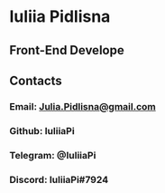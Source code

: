 # Iuliia Pidlisna

## Front-End Develope

## Contacts

### Email: Julia.Pidlisna@gmail.com
### Github: IuliiaPi
### Telegram: @IuliiaPi
### Discord: IuliiaPi#7924
